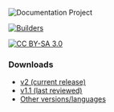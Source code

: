 ![Documentation Project][doc-proj-logo]

[![Builders][builders-logo]][builders]

[![CC BY-SA 3.0][license-logo]][license]

### Downloads

* [v2 (current release)][v2PDF]
* [v1.1 (last reviewed)][v11PDF]
* [Other versions/languages][ovl]


[doc-proj-logo]: https://raw.githubusercontent.com/OWASP/www--site-theme/master/assets/images/common/owasp_documentation_project.svg?sanitize=true
[builders]: https://www.owasp.org/index.php/Builders
[builders-logo]: https://raw.githubusercontent.com/OWASP/www--site-theme/master/assets/images/common/owasp_builders.svg?sanitize=true
[license]: http://creativecommons.org/licenses/by-sa/3.0/
[license-logo]: https://mirrors.creativecommons.org/presskit/buttons/88x31/svg/by-sa.svg
[v2PDF]: http://www.owasp.org/index.php/File:OWASP_SCP_Quick_Reference_Guide_v2.pdf
[v11PDF]: http://www.owasp.org/images/2/2f/OWASP_SCP_Quick_Reference_Guide_v1-1b.pdf
[ovl]: #div-downloads
[archive]: https://www.owasp.org/index.php/OWASP_Secure_Coding_Practices_-_Quick_Reference_Guide
